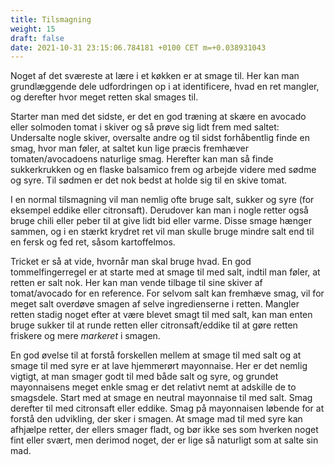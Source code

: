 ```yaml
---
title: Tilsmagning
weight: 15
draft: false
date: 2021-10-31 23:15:06.784181 +0100 CET m=+0.038931043
---
```



Noget af det sværeste at lære i et køkken er at smage til. Her kan man
grundlæggende dele udfordringen op i at identificere, hvad en ret
mangler, og derefter hvor meget retten skal smages til.

Starter man med det sidste, er det en god træning at skære en avocado
eller solmoden tomat i skiver og så prøve sig lidt frem med saltet:
Undersalte nogle skiver, oversalte andre og til sidst forhåbentlig finde
en smag, hvor man føler, at saltet kun lige præcis fremhæver
tomaten/avocadoens naturlige smag. Herefter kan man så finde
sukkerkrukken og en flaske balsamico frem og arbejde videre med sødme og
syre. Til sødmen er det nok bedst at holde sig til en skive tomat.

I en normal tilsmagning vil man nemlig ofte bruge salt, sukker og syre
(for eksempel eddike eller citronsaft). Derudover kan man i nogle retter
også bruge chili eller peber til at give lidt bid eller varme. Disse
smage hænger sammen, og i en stærkt krydret ret vil man skulle bruge
mindre salt end til en fersk og fed ret, såsom kartoffelmos.

Tricket er så at vide, hvornår man skal bruge hvad. En god
tommelfingerregel er at starte med at smage til med salt, indtil man
føler, at retten er salt nok. Her kan man vende tilbage til sine skiver
af tomat/avocado for en reference. For selvom salt kan fremhæve smag,
vil for meget salt overdøve smagen af selve ingredienserne i retten.
Mangler retten stadig noget efter at være blevet smagt til med salt, kan
man enten bruge sukker til at runde retten eller citronsaft/eddike til
at gøre retten friskere og mere *markeret* i smagen.

En god øvelse til at forstå forskellen mellem at smage til med salt og
at smage til med syre er at lave hjemmerørt mayonnaise. Her er det
nemlig vigtigt, at man smager godt til med både salt og syre, og grundet
mayonnaisens meget enkle smag er det relativt nemt at adskille de to
smagsdele. Start med at smage en neutral mayonnaise til med salt. Smag
derefter til med citronsaft eller eddike. Smag på mayonnaisen løbende
for at forstå den udvikling, der sker i smagen. At smage mad til med
syre kan afhjælpe retter, der ellers smager fladt, og bør ikke ses som
hverken noget fint eller svært, men derimod noget, der er lige så
naturligt som at salte sin mad.

